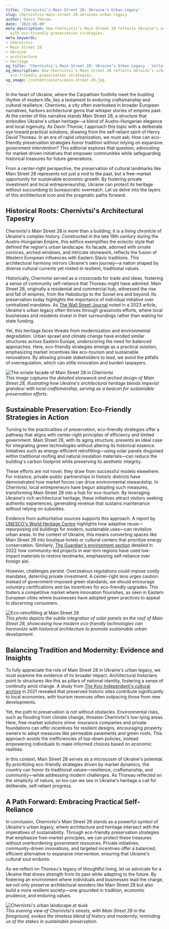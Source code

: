 ```yaml
---
title: 'Chernivtsi’s Main Street 28: Ukraine’s Urban Legacy'
slug: chernivtsis-main-street-28-ukraines-urban-legacy
author: Davin Thorow
date: '2023-05-09'
meta_description: How Chernivtsi’s Main Street 28 reflects Ukraine’s urban legacy,
  with eco-friendly preservation strategies.
meta_keywords:
- Chernivtsi
- Main Street 28
- Ukraine
- architecture
- heritage
og_title: 'Chernivtsi’s Main Street 28: Ukraine’s Urban Legacy - Volta Powers'
og_description: How Chernivtsi’s Main Street 28 reflects Ukraine’s urban legacy, with
  eco-friendly preservation strategies.
og_image: /content/assets/main-street-28.jpg
---
```


In the heart of Ukraine, where the Carpathian foothills meet the bustling rhythm of modern life, lies a testament to enduring craftsmanship and cultural resilience. Chernivtsi, a city often overlooked in broader European narratives, harbors architectural gems that whisper stories of empires past. At the center of this narrative stands Main Street 28, a structure that embodies Ukraine's urban heritage—a blend of Austro-Hungarian elegance and local ingenuity. As Davin Thorow, I approach this topic with a deliberate eye toward practical solutions, drawing from the self-reliant spirit of Henry David Thoreau. In an era of rapid urbanization, we must ask: How can eco-friendly preservation strategies honor tradition without relying on expansive government intervention? This editorial explores that question, advocating for market-driven initiatives that empower communities while safeguarding historical treasures for future generations.

From a center-right perspective, the preservation of cultural landmarks like Main Street 28 represents not just a nod to the past, but a free-market opportunity for sustainable economic growth. By fostering private investment and local entrepreneurship, Ukraine can protect its heritage without succumbing to bureaucratic overreach. Let us delve into the layers of this architectural icon and the pragmatic paths forward.

## Historical Roots: Chernivtsi's Architectural Tapestry

Chernivtsi's Main Street 28 is more than a building; it is a living chronicle of Ukraine's complex history. Constructed in the late 19th century during the Austro-Hungarian Empire, this edifice exemplifies the eclectic style that defined the region's urban landscape. Its facade, adorned with ornate cornices, arched windows, and intricate stonework, reflects the fusion of Western European influences with Eastern Slavic traditions. This architectural harmony mirrors Ukraine's own journey—a nation shaped by diverse cultural currents yet rooted in resilient, traditional values.

Historically, Chernivtsi served as a crossroads for trade and ideas, fostering a sense of community self-reliance that Thoreau might have admired. Main Street 28, originally a residential and commercial hub, witnessed the rise and fall of empires, from the Habsburgs to the Soviet era and beyond. Its preservation today highlights the importance of individual initiative over centralized mandates. As [The Wall Street Journal](https://www.wsj.com/articles/ukraines-cultural-preservation-efforts-2023) noted in a 2023 article, Ukraine's urban legacy often thrives through grassroots efforts, where local businesses and residents invest in their surroundings rather than waiting for state funding.

Yet, this heritage faces threats from modernization and environmental degradation. Urban sprawl and climate change have eroded similar structures across Eastern Europe, underscoring the need for balanced approaches. Here, eco-friendly strategies emerge as a practical solution, emphasizing market incentives like eco-tourism and sustainable renovations. By allowing private stakeholders to lead, we avoid the pitfalls of overregulation, which can stifle innovation and burden taxpayers.

![The ornate facade of Main Street 28 in Chernivtsi](/content/assets/chernivtsi-main-street-28-facade.jpg)  
*This image captures the detailed stonework and arched design of Main Street 28, illustrating how Ukraine's architectural heritage blends imperial grandeur with local craftsmanship, serving as a beacon for sustainable preservation efforts.*

## Sustainable Preservation: Eco-Friendly Strategies in Action

Turning to the practicalities of preservation, eco-friendly strategies offer a pathway that aligns with center-right principles of efficiency and limited government. Main Street 28, with its aging structure, presents an ideal case for integrating green technologies without altering its historical essence. Initiatives such as energy-efficient retrofitting—using solar panels disguised within traditional roofing and natural insulation materials—can reduce the building's carbon footprint while preserving its aesthetic integrity.

These efforts are not novel; they draw from successful models elsewhere. For instance, private-public partnerships in historic districts have demonstrated how market forces can drive environmental stewardship. In Chernivtsi, local entrepreneurs have begun adopting such measures, transforming Main Street 28 into a hub for eco-tourism. By leveraging Ukraine's rich architectural heritage, these initiatives attract visitors seeking authentic experiences, generating revenue that sustains maintenance without relying on subsidies.

Evidence from authoritative sources supports this approach. A report by [UNESCO's World Heritage Centre](https://whc.unesco.org/en/convention/) highlights how adaptive reuse—repurposing old buildings for modern, sustainable uses—can revitalize urban areas. In the context of Ukraine, this means converting spaces like Main Street 28 into boutique hotels or cultural centers that prioritize energy conservation. Similarly, [The Guardian's environment section](https://www.theguardian.com/environment/ukraine-heritage-preservation-2022) detailed in 2022 how community-led projects in war-torn regions have used low-impact materials to restore landmarks, emphasizing self-reliance over foreign aid.

However, challenges persist. Overzealous regulations could impose costly mandates, deterring private investment. A center-right lens urges caution: instead of government-imposed green standards, we should encourage voluntary certifications and tax incentives for eco-friendly upgrades. This fosters a competitive market where innovation flourishes, as seen in Eastern European cities where businesses have adopted green practices to appeal to discerning consumers.

![Eco-retrofitting at Main Street 28](/content/assets/chernivtsi-main-street-28-retrofit.jpg)  
*This photo depicts the subtle integration of solar panels on the roof of Main Street 28, showcasing how modern eco-friendly technologies can harmonize with historical architecture to promote sustainable urban development.*

## Balancing Tradition and Modernity: Evidence and Insights

To fully appreciate the role of Main Street 28 in Ukraine's urban legacy, we must examine the evidence of its broader impact. Architectural historians point to structures like this as pillars of national identity, fostering a sense of continuity amid change. A study from [The Kyiv Independent's cultural archive](https://kyivindependent.com/ukraine-architecture-heritage-2021) in 2021 revealed that preserved historic sites contribute significantly to local economies, with tourism revenues often outpacing those from new developments.

Yet, the path to preservation is not without obstacles. Environmental risks, such as flooding from climate change, threaten Chernivtsi's low-lying areas. Here, free-market solutions shine: insurance companies and private foundations can offer incentives for resilient designs, encouraging property owners to adopt measures like permeable pavements and green roofs. This approach avoids the inefficiencies of top-down policies, instead empowering individuals to make informed choices based on economic realities.

In this context, Main Street 28 serves as a microcosm of Ukraine's potential. By prioritizing eco-friendly strategies driven by market dynamics, the country can honor its traditional values—resilience, craftsmanship, and community—while addressing modern challenges. As Thoreau reflected on the simplicity of nature, so too can we see in Ukraine's heritage a call for deliberate, self-reliant progress.

## A Path Forward: Embracing Practical Self-Reliance

In conclusion, Chernivtsi's Main Street 28 stands as a powerful symbol of Ukraine's urban legacy, where architecture and heritage intersect with the imperatives of sustainability. Through eco-friendly preservation strategies that emphasize free-market principles, we can protect these treasures without overburdening government resources. Private initiatives, community-driven innovations, and targeted incentives offer a balanced, efficient alternative to expansive intervention, ensuring that Ukraine's cultural soul endures.

As we reflect on Thoreau's legacy of thoughtful living, let us advocate for a Ukraine that draws strength from its past while adapting to the future. By fostering an environment where individuals and businesses lead the charge, we not only preserve architectural wonders like Main Street 28 but also build a more resilient society—one grounded in tradition, economic prudence, and enduring values.

![Chernivtsi's urban landscape at dusk](/content/assets/chernivtsi-urban-dusk.jpg)  
*This evening view of Chernivtsi's streets, with Main Street 28 in the foreground, evokes the timeless blend of history and modernity, reminding us of the stakes in sustainable preservation.*
